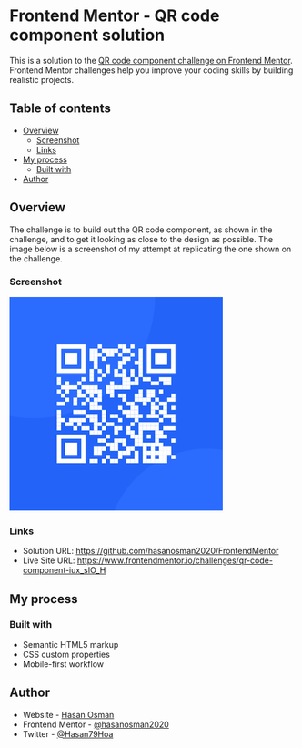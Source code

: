 # Frontend Mentor - QR code component solution

This is a solution to the [QR code component challenge on Frontend Mentor](https://www.frontendmentor.io/challenges/qr-code-component-iux_sIO_H). Frontend Mentor challenges help you improve your coding skills by building realistic projects.

## Table of contents

- [Overview](#overview)
  - [Screenshot](#screenshot)
  - [Links](#links)
- [My process](#my-process)
  - [Built with](#built-with)
- [Author](#author)

## Overview

The challenge is to build out the QR code component, as shown in the challenge, and to get it looking as close to the design as possible. The image below is a screenshot of my attempt at replicating the one shown on the challenge.

### Screenshot

![](./image-qr-code.png)

### Links

- Solution URL: https://github.com/hasanosman2020/FrontendMentor
- Live Site URL: https://www.frontendmentor.io/challenges/qr-code-component-iux_sIO_H

## My process

### Built with

- Semantic HTML5 markup
- CSS custom properties
- Mobile-first workflow

## Author

- Website - [Hasan Osman](https://github.com/hasanosman2020)
- Frontend Mentor - [@hasanosman2020](https://www.frontendmentor.io/profile/hasanosman2020)
- Twitter - [@Hasan79Hoa](https://twitter.com/Hasan79Hoa)
